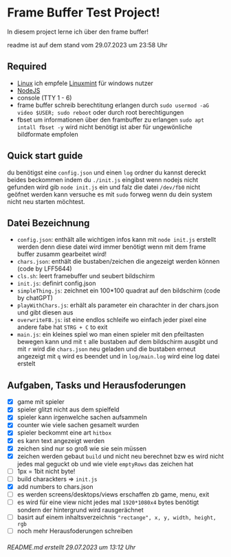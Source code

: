 # Frame Buffer Test Project!

In diesem project lerne ich über den frame buffer!

readme ist auf dem stand vom 29.07.2023 um 23:58 Uhr

## Required
- [Linux](https://google.com/search?q=Linux%20download) ich empfele [Linuxmint](https://linuxmint.com/download.php) für windows nutzer
- [NodeJS](https://nodejs.org/de/download)
- console (TTY 1 - 6)
- frame buffer schreib berechtitung erlangen durch `sudo usermod -aG video $USER; sudo reboot` oder durch root berechtigungen
- fbset um informationen über den frambuffer zu erlangen `sudo apt intall fbset -y` wird nicht benötigt ist aber für ungewönliche bildformate empfolen

## Quick start guide
du benötigst eine `config.json` und einen `log` ordner du kannst dereckt beides beckommen indem du `./init.js` eingibst wenn nodejs nicht gefunden wird gib `node init.js` ein und falz die datei `/dev/fb0` nicht geöfnet werden kann versuche es mit `sudo` forweg wenn du dein system nicht neu starten möchtest.

## Datei Bezeichnung
- `config.json`: enthält alle wichtigen infos kann mit `node init.js` erstellt werden denn diese datei wird immer benötigt wenn mit dem frame buffer zusamm gearbeitet wird!
- `chars.json`: enthält die bustaben/zeichen die angezeigt werden können (code by LFF5644)
- `cls.sh`: leert framebuffer und seubert bildschirm
- `init.js`: definirt config.json
- `simpleThing.js`: zeichnet ein 100*100 quadrat auf den bildschirm (code by chatGPT)
- `playWithChars.js`: erhält als parameter ein charachter in der chars.json und gibt diesen aus
- `overwriteFB.js`: ist eine endlos schleife wo einfach jeder pixel eine andere fabe hat `STRG + C` to exit
- `main.js`: ein kleines spiel wo man einen spieler mit den pfeiltasten bewegen kann und mit `t` alle bustaben auf dem bildschirm ausgibt und mit `r` wird die `chars.json` neu geladen und die bustaben erneut angezeigt mit `q` wird es beendet und in `log/main.log` wird eine log datei erstelt

## Aufgaben, Tasks und Herausfoderungen
- [x] game mit spieler
- [x] spieler glitzt nicht aus dem spielfeld
- [x] spieler kann irgenwelche sachen aufsammeln
- [x] counter wie viele sachen gesamelt wurden
- [x] spieler beckommt eine art `hitbox`
- [x] es kann text angezeigt werden
- [x] zeichen sind nur so groß wie sie sein müssen
- [x] zeichen werden gebaut `build` und nicht neu berechnet bzw es wird nicht jedes mal geguckt ob und wie viele `emptyRows` das zeichen hat
- [ ] 1px = 1bit nicht byte!
- [ ] build charackters => `init.js`
- [x] add numbers to chars.json
- [ ] es werden screens/desktops/views erschaffen zb game, menu, exit
- [ ] es wird für eine view nicht jedes mal `1920*1080x4` bytes benötigt sondern der hintergrund wird rausgerächnet
- [ ] basirt auf einem inhaltsverzeichnis `"rectange", x, y, width, height, rgb`
- [ ] noch mehr Herausfoderungen schreiben 

###### README.md erstellt 29.07.2023 um 13:12 Uhr
